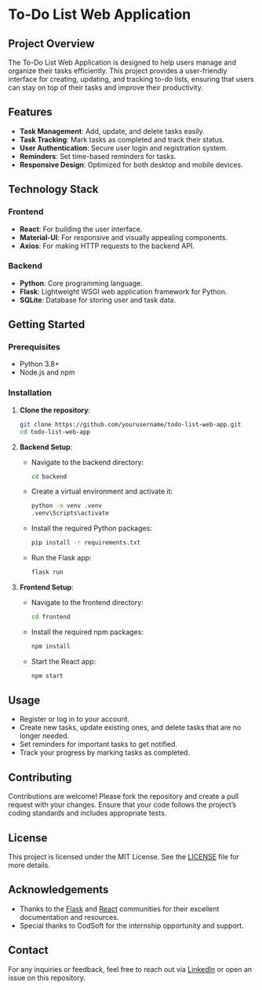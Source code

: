 
# To-Do List Web Application

## Project Overview

The To-Do List Web Application is designed to help users manage and organize their tasks efficiently. This project provides a user-friendly interface for creating, updating, and tracking to-do lists, ensuring that users can stay on top of their tasks and improve their productivity.

## Features

- **Task Management**: Add, update, and delete tasks easily.
- **Task Tracking**: Mark tasks as completed and track their status.
- **User Authentication**: Secure user login and registration system.
- **Reminders**: Set time-based reminders for tasks.
- **Responsive Design**: Optimized for both desktop and mobile devices.

## Technology Stack

### Frontend
- **React**: For building the user interface.
- **Material-UI**: For responsive and visually appealing components.
- **Axios**: For making HTTP requests to the backend API.

### Backend
- **Python**: Core programming language.
- **Flask**: Lightweight WSGI web application framework for Python.
- **SQLite**: Database for storing user and task data.

## Getting Started

### Prerequisites
- Python 3.8+
- Node.js and npm

### Installation

1. **Clone the repository**:
   ```sh
   git clone https://github.com/yourusername/todo-list-web-app.git
   cd todo-list-web-app
   ```

2. **Backend Setup**:
   - Navigate to the backend directory:
     ```sh
     cd backend
     ```
   - Create a virtual environment and activate it:
     ```sh
     python -m venv .venv
     .venv\Scripts\activate
     ```
   - Install the required Python packages:
     ```sh
     pip install -r requirements.txt
     ```
   - Run the Flask app:
     ```sh
     flask run
     ```

3. **Frontend Setup**:
   - Navigate to the frontend directory:
     ```sh
     cd frontend
     ```
   - Install the required npm packages:
     ```sh
     npm install
     ```
   - Start the React app:
     ```sh
     npm start
     ```

## Usage

- Register or log in to your account.
- Create new tasks, update existing ones, and delete tasks that are no longer needed.
- Set reminders for important tasks to get notified.
- Track your progress by marking tasks as completed.

## Contributing

Contributions are welcome! Please fork the repository and create a pull request with your changes. Ensure that your code follows the project’s coding standards and includes appropriate tests.

## License

This project is licensed under the MIT License. See the [LICENSE](LICENSE) file for more details.

## Acknowledgements

- Thanks to the [Flask](https://flask.palletsprojects.com/) and [React](https://reactjs.org/) communities for their excellent documentation and resources.
- Special thanks to CodSoft for the internship opportunity and support.

## Contact

For any inquiries or feedback, feel free to reach out via [LinkedIn](https://www.linkedin.com/in/vamsikrishna-batraju-b710ba286/) or open an issue on this repository.

